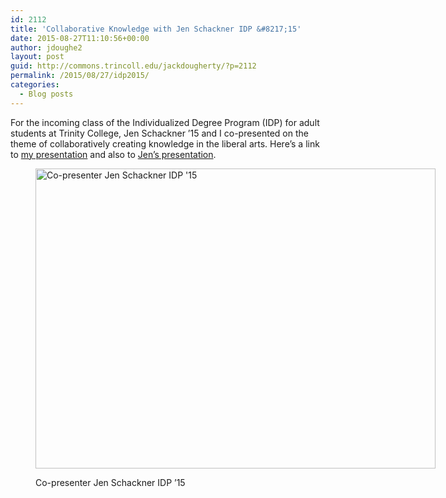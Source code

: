 ```yaml
---
id: 2112
title: 'Collaborative Knowledge with Jen Schackner IDP &#8217;15'
date: 2015-08-27T11:10:56+00:00
author: jdoughe2
layout: post
guid: http://commons.trincoll.edu/jackdougherty/?p=2112
permalink: /2015/08/27/idp2015/
categories:
  - Blog posts
---
```

For the incoming class of the Individualized Degree Program (IDP) for adult students at Trinity College, Jen Schackner &#8217;15 and I co-presented on the theme of collaboratively creating knowledge in the liberal arts. Here&#8217;s a link to [my presentation](https://docs.google.com/presentation/d/1e_3neAfEXuhtbPpJhQJ-JE5DDrST6eOmIu-slOffgHo/edit#slide=id.p) and also to [Jen&#8217;s presentation](http://localhost/wordpress/wp-content/uploads/2015/08/SchacknerJenIDP15.pptx).<figure id="attachment_2118" style="width: 640px" class="wp-caption aligncenter">

[<img class="size-large wp-image-2118" src="http://commons.trincoll.edu/jackdougherty/files/2015/08/SchacknerJen2015-640x480.jpg" alt="Co-presenter Jen Schackner IDP '15" width="640" height="480" />](http://localhost/wordpress/wp-content/uploads/2015/08/SchacknerJen2015.jpg)<figcaption class="wp-caption-text">Co-presenter Jen Schackner IDP &#8217;15</figcaption></figure>